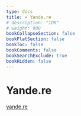 ```yaml
---
type: docs
title: ➡️ Yande.re
# description: "IDK"
# weight: 900
bookCollapseSection: false
bookFlatSection: false
bookToc: false
bookComments: false
bookSearchExclude: true
bookHidden: false
---
```


# Yande.re

[yande.re](https://yande.re?nt)
